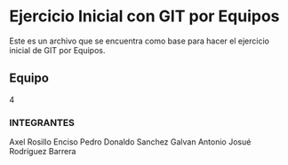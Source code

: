 # Ejercicio Inicial con GIT por Equipos

Este es un archivo que se encuentra como base para hacer el ejercicio inicial de GIT por Equipos.

## Equipo
4

### INTEGRANTES
Axel Rosillo Enciso
Pedro Donaldo Sanchez Galvan 
Antonio Josué Rodríguez Barrera
